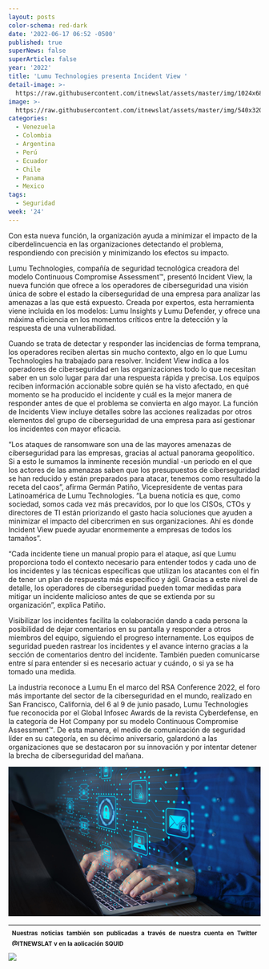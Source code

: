 ```yaml
---
layout: posts
color-schema: red-dark
date: '2022-06-17 06:52 -0500'
published: true
superNews: false
superArticle: false
year: '2022'
title: 'Lumu Technologies presenta Incident View '
detail-image: >-
  https://raw.githubusercontent.com/itnewslat/assets/master/img/1024x680/laptop-segura-g.jpg
image: >-
  https://raw.githubusercontent.com/itnewslat/assets/master/img/540x320/laptop-segura-p.jpg
categories:
  - Venezuela
  - Colombia
  - Argentina
  - Perú
  - Ecuador
  - Chile
  - Panama
  - Mexico
tags:
  - Seguridad
week: '24'
---
```

Con esta nueva función, la organización ayuda a minimizar el impacto de la ciberdelincuencia en las organizaciones detectando el problema, respondiendo con precisión y minimizando los efectos su impacto.
 
Lumu Technologies, compañía de seguridad tecnológica creadora del modelo Continuous Compromise Assessment™, presentó Incident View, la nueva función que ofrece a los operadores de ciberseguridad una visión única de sobre el estado la ciberseguridad de una empresa para analizar las amenazas a las que está expuesto. Creada por expertos, esta herramienta viene incluida en los modelos: Lumu Insights y Lumu Defender, y ofrece una máxima eficiencia en los momentos críticos entre la detección y la respuesta de una vulnerabilidad.
 
Cuando se trata de detectar y responder las incidencias de forma temprana, los operadores reciben alertas sin mucho contexto, algo en lo que Lumu Technologies ha trabajado para resolver. Incident View indica a los operadores de ciberseguridad en las organizaciones todo lo que necesitan saber en un solo lugar para dar una respuesta rápida y precisa. Los equipos reciben información accionable sobre quién se ha visto afectado, en qué momento se ha producido el incidente y cuál es la mejor manera de responder antes de que el problema se convierta en algo mayor. La función de Incidents View incluye detalles sobre las acciones realizadas por otros elementos del grupo de ciberseguridad de una empresa para así gestionar los incidentes con mayor eficacia.
 
“Los ataques de ransomware son una de las mayores amenazas de ciberseguridad para las empresas, gracias al actual panorama geopolítico. Si a esto le sumamos la inminente recesión mundial -un periodo en el que los actores de las amenazas saben que los presupuestos de ciberseguridad se han reducido y están preparados para atacar, tenemos como resultado la receta del caos”, afirma Germán Patiño, Vicepresidente de ventas para Latinoamérica de Lumu Technologies. “La buena noticia es que, como sociedad, somos cada vez más precavidos, por lo que los CISOs, CTOs y directores de TI están priorizando el gasto hacia soluciones que ayuden a minimizar el impacto del cibercrimen en sus organizaciones. Ahí es donde Incident View puede ayudar enormemente a empresas de todos los tamaños”.
 
“Cada incidente tiene un manual propio para el ataque, así que Lumu proporciona todo el contexto necesario para entender todos y cada uno de los incidentes y las técnicas específicas que utilizan los atacantes con el fin de tener un plan de respuesta más específico y ágil. Gracias a este nivel de detalle, los operadores de ciberseguridad pueden tomar medidas para mitigar un incidente malicioso antes de que se extienda por su organización”, explica Patiño.
 
Visibilizar los incidentes facilita la colaboración dando a cada persona la posibilidad de dejar comentarios en su pantalla y responder a otros miembros del equipo, siguiendo el progreso internamente. Los equipos de seguridad pueden rastrear los incidentes y el avance interno gracias a la sección de comentarios dentro del incidente. También pueden comunicarse entre sí para entender si es necesario actuar y cuándo, o si ya se ha tomado una medida.
 
La industria reconoce a Lumu
En el marco del RSA Conference 2022, el foro más importante del sector de la ciberseguridad en el mundo, realizado en San Francisco, California, del 6 al 9 de junio pasado, Lumu Technologies fue reconocida por el Global Infosec Awards de la revista Cyberdefense, en la categoría de Hot Company por su modelo Continuous Compromise Assessment™. De esta manera, el medio de comunicación de seguridad líder en su categoría, en su décimo aniversario, galardonó a las organizaciones que se destacaron por su innovación y por intentar detener la brecha de ciberseguridad del mañana.

![](https://raw.githubusercontent.com/itnewslat/assets/master/img/540x320/laptop-segura-p.jpg)

<table style="height: 42px;" width="569">
<tbody>
<tr>
<td style="text-align: justify;"><sub><strong>Nuestras noticias también son publicadas a través de nuestra cuenta en Twitter <a href="https://twitter.com/itnewslat?lang=es">@ITNEWSLAT</a> y en la aplicación <a href="https://squidapp.co/en/">SQUID</a></strong></sub></td>
</tr>
</tbody>
</table>

<img src="https://tracker.metricool.com/c3po.jpg?hash=56f88a41e39ab42c063cc51676587a04"/>